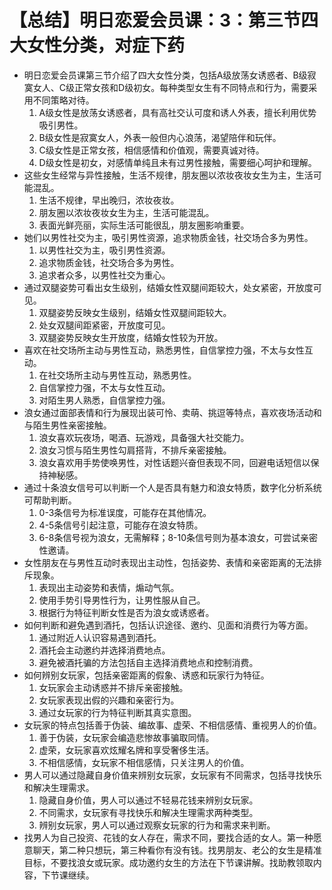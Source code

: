 # 【总结】明日恋爱会员课：3：第三节四大女性分类，对症下药

-   明日恋爱会员课第三节介绍了四大女性分类，包括A级放荡女诱惑者、B级寂寞女人、C级正常女孩和D级初女。每种类型女生有不同特点和行为，需要采用不同策略对待。
    1.  A级女性是放荡女诱惑者，具有高社交认可度和诱人外表，擅长利用优势吸引男性。
    2.  B级女性是寂寞女人，外表一般但内心浪荡，渴望陪伴和玩伴。
    3.  C级女性是正常女孩，相信感情和价值观，需要真诚对待。
    4.  D级女性是初女，对感情单纯且未有过男性接触，需要细心呵护和理解。
-   这些女生经常与异性接触，生活不规律，朋友圈以浓妆夜妆女生为主，生活可能混乱。
    1.  生活不规律，早出晚归，浓妆夜妆。
    2.  朋友圈以浓妆夜妆女生为主，生活可能混乱。
    3.  表面光鲜亮丽，实际生活可能很乱，朋友圈影响重要。
-   她们以男性社交为主，吸引男性资源，追求物质金钱，社交场合多为男性。
    1.  以男性社交为主，吸引男性资源。
    2.  追求物质金钱，社交场合多为男性。
    3.  追求者众多，以男性社交为重心。
-   通过双腿姿势可看出女生级别，结婚女性双腿间距较大，处女紧密，开放度可见。
    1.  双腿姿势反映女生级别，结婚女性双腿间距较大。
    2.  处女双腿间距紧密，开放度可见。
    3.  双腿姿势反映女生开放度，结婚女性较为开放。
-   喜欢在社交场所主动与男性互动，熟悉男性，自信掌控力强，不太与女性互动。
    1.  在社交场所主动与男性互动，熟悉男性。
    2.  自信掌控力强，不太与女性互动。
    3.  对陌生男人熟悉，自信掌控力强。
-   浪女通过面部表情和行为展现出装可怜、卖萌、挑逗等特点，喜欢夜场活动和与陌生男性亲密接触。
    1.  浪女喜欢玩夜场，喝酒、玩游戏，具备强大社交能力。
    2.  浪女习惯与陌生男性勾肩搭背，不排斥亲密接触。
    3.  浪女喜欢用手势使唤男性，对性话题兴奋但表现不同，回避电话短信以保持神秘感。
-   通过十条浪女信号可以判断一个人是否具有魅力和浪女特质，数字化分析系统可帮助判断。
    1.  0-3条信号为标准误度，可能存在其他情况。
    2.  4-5条信号引起注意，可能存在浪女特质。
    3.  6-8条信号视为浪女，无需解释；8-10条信号则为基本浪女，可尝试亲密性邀请。
-   女性朋友在与男性互动时表现出主动性，包括姿势、表情和亲密距离的无法排斥现象。
    1.  表现出主动姿势和表情，煽动气氛。
    2.  使用手势引导男性行为，让男性服从自己。
    3.  根据行为特征判断女性是否为浪女或诱惑者。
-   如何判断和避免遇到酒托，包括认识途径、邀约、见面和消费行为等方面。
    1.  通过附近人认识容易遇到酒托。
    2.  酒托会主动邀约并选择消费地点。
    3.  避免被酒托骗的方法包括自主选择消费地点和控制消费。
-   如何辨别女玩家，包括亲密距离的假象、诱惑和玩家行为特征。
    1.  女玩家会主动诱惑并不排斥亲密接触。
    2.  女玩家表现出假的兴趣和亲密行为。
    3.  通过女玩家的行为特征判断其真实意图。
-   女玩家的特点包括善于伪装、编故事、虚荣、不相信感情、重视男人的价值。
    1.  善于伪装，女玩家会编造悲惨故事骗取同情。
    2.  虚荣，女玩家喜欢炫耀名牌和享受奢侈生活。
    3.  不相信感情，女玩家不相信感情，只关注男人的价值。
-   男人可以通过隐藏自身价值来辨别女玩家，女玩家有不同需求，包括寻找快乐和解决生理需求。
    1.  隐藏自身价值，男人可以通过不轻易花钱来辨别女玩家。
    2.  不同需求，女玩家有寻找快乐和解决生理需求两种类型。
    3.  辨别女玩家，男人可以通过观察女玩家的行为和需求来判断。
-   找男人为自己投资、花钱的女人存在，需求不同，要找合适的女人。第一种愿意聊天，第二种只想玩，第三种看你有没有钱。找男朋友、老公的女生是精准目标，不要找浪女或玩家。成功邀约女生的方法在下节课讲解。找助教领取内容，下节课继续。